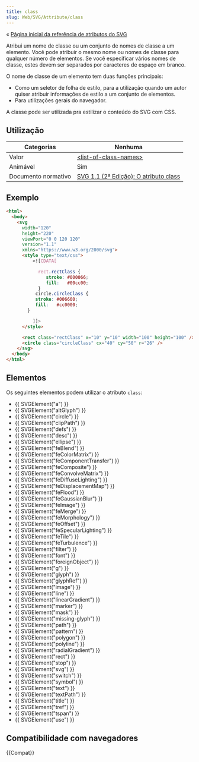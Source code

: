 ```yaml
---
title: class
slug: Web/SVG/Attribute/class
---
```


« [Página inicial da referência de atributos do SVG](/pt-BR/docs/SVG/Attribute)

Atribui um nome de classe ou um conjunto de nomes de classe a um elemento. Você pode atribuir o mesmo nome ou nomes de classe para qualquer número de elementos. Se você especificar vários nomes de classe, estes devem ser separados por caracteres de espaço em branco.

O nome de classe de um elemento tem duas funções principais:

- Como um seletor de folha de estilo, para a utilização quando um autor quiser atribuir informações de estilo a um conjunto de elementos.
- Para utilizações gerais do navegador.

A classe pode ser utilizada pra estilizar o conteúdo do SVG com CSS.

## Utilização

| Categorias          | Nenhuma                                                                                        |
| ------------------- | ---------------------------------------------------------------------------------------------- |
| Valor               | [\<list-of-class-names>](/pt-BR/docs/SVG/Content_type#list-of-ts)                                   |
| Animável            | Sim                                                                                            |
| Documento normativo | [SVG 1.1 (2ª Edição): O atributo class](https://www.w3.org/TR/SVG/styling.html#ClassAttribute) |

<!-- TODO: page macro not supported:  page("/pt-BR/SVG/Content_type","List-of-Ts")  -->

## Exemplo

```html
<html>
  <body>
    <svg
      width="120"
      height="220"
      viewPort="0 0 120 120"
      version="1.1"
      xmlns="https://www.w3.org/2000/svg">
      <style type="text/css">
          <![CDATA[

            rect.rectClass {
               stroke: #000066;
               fill:   #00cc00;
            }
           circle.circleClass {
           stroke: #006600;
           fill:   #cc0000;
        }

          ]]>
      </style>

      <rect class="rectClass" x="10" y="10" width="100" height="100" />
      <circle class="circleClass" cx="40" cy="50" r="26" />
    </svg>
  </body>
</html>
```

## Elementos

Os seguintes elementos podem utilizar o atributo `class`:

- {{ SVGElement("a") }}
- {{ SVGElement("altGlyph") }}
- {{ SVGElement("circle") }}
- {{ SVGElement("clipPath") }}
- {{ SVGElement("defs") }}
- {{ SVGElement("desc") }}
- {{ SVGElement("ellipse") }}
- {{ SVGElement("feBlend") }}
- {{ SVGElement("feColorMatrix") }}
- {{ SVGElement("feComponentTransfer") }}
- {{ SVGElement("feComposite") }}
- {{ SVGElement("feConvolveMatrix") }}
- {{ SVGElement("feDiffuseLighting") }}
- {{ SVGElement("feDisplacementMap") }}
- {{ SVGElement("feFlood") }}
- {{ SVGElement("feGaussianBlur") }}
- {{ SVGElement("feImage") }}
- {{ SVGElement("feMerge") }}
- {{ SVGElement("feMorphology") }}
- {{ SVGElement("feOffset") }}
- {{ SVGElement("feSpecularLighting") }}
- {{ SVGElement("feTile") }}
- {{ SVGElement("feTurbulence") }}
- {{ SVGElement("filter") }}
- {{ SVGElement("font") }}
- {{ SVGElement("foreignObject") }}
- {{ SVGElement("g") }}
- {{ SVGElement("glyph") }}
- {{ SVGElement("glyphRef") }}
- {{ SVGElement("image") }}
- {{ SVGElement("line") }}
- {{ SVGElement("linearGradient") }}
- {{ SVGElement("marker") }}
- {{ SVGElement("mask") }}
- {{ SVGElement("missing-glyph") }}
- {{ SVGElement("path") }}
- {{ SVGElement("pattern") }}
- {{ SVGElement("polygon") }}
- {{ SVGElement("polyline") }}
- {{ SVGElement("radialGradient") }}
- {{ SVGElement("rect") }}
- {{ SVGElement("stop") }}
- {{ SVGElement("svg") }}
- {{ SVGElement("switch") }}
- {{ SVGElement("symbol") }}
- {{ SVGElement("text") }}
- {{ SVGElement("textPath") }}
- {{ SVGElement("title") }}
- {{ SVGElement("tref") }}
- {{ SVGElement("tspan") }}
- {{ SVGElement("use") }}

## Compatibilidade com navegadores

{{Compat}}
